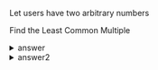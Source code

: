 Let users have two arbitrary numbers

Find the Least Common Multiple

<details>
  <summary>answer</summary>
  
  ```py
  a = int(input("Enter the first number: \n"))
  b = int(input("Enter the second number: \n"))
  maxNum = max(a,b)

  while (maxNum % a != 0 or maxNum % b != 0):
      maxNum += 1
  print(f"lcm of {a} and {b} is {maxNum}")
  ```
</details>

<details>
  <summary>answer2</summary>
  
  ```py
  a = int(input("Enter the first number : \n"))
  b = int(input("Enter the second number : \n"))
  
  maxNum = max(a,b)
  while True:
      if maxNum % a == 0 and maxNum % b == 0:
          break
      maxNum += 1
  print(f"lcm of {a} and {b} is {maxNum}")
  
  ```
</details>
